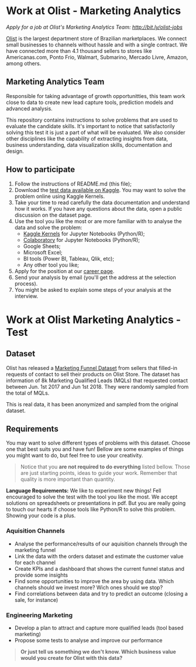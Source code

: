 # Work at Olist - Marketing Analytics
*Apply for a job at Olist's Marketing Analytics Team: http://bit.ly/olist-jobs*

[Olist](https://olist.com/) is the largest department store of Brazilian marketplaces. We connect small businesses to channels without hassle and with a single contract. We have connected more than 4.1 thousand sellers to stores like Americanas.com, Ponto Frio, Walmart, Submarino, Mercado Livre, Amazon, among others.

## Marketing Analytics Team
Responsible for taking advantage of growth opportunitties, this team work close to data to create new lead capture tools, prediction models and advanced analysis.

This repository contains instructions to solve problems that are used to evaluate the candidate skills. It's important to notice that satisfactorily solving this test it is just a part of what will be evaluated. We also consider other disciplines like the capability of extracting insights from data, business understanding, data visualization skills, documentation and design.

## How to participate

1. Follow the instructions of README.md (this file);
2. Download the [test data available on Kaggle](https://www.kaggle.com/olistbr/marketing-funnel-olist/home). You may want to solve the problem online using Kaggle Kernels. 
3. Take your time to read carefully the data documentation and understand how it works. If you have any questions about the data, open a public discussion on the dataset page. 
4. Use the tool you like the most or are more familiar with to analyse the data and solve the problem:
   * [Kaggle Kernels](https://www.kaggle.com/kernels) for Jupyter Notebooks (Python/R);
   * [Colaboratory](https://colab.research.google.com) for Jupyter Notebooks (Python/R);
   * Google Sheets;
   * Microsoft Excel;
   * BI tools (Power BI, Tableau, Qlik, etc);
   * Any other tool you like;
5. Apply for the position at our [career page](https://www.99jobs.com/olist).
6. Send your analysis by email (you'll get the address at the selection process).
7. You might be asked to explain some steps of your analysis at the interview.

# Work at Olist Marketing Analytics - Test
## Dataset
Olist has released a [Marketing Funnel Dataset](https://www.kaggle.com/olistbr/marketing-funnel-olist/home) from sellers that filled-in requests of contact to sell their products on Olist Store. The dataset has information of 8k Marketing Qualified Leads (MQLs) that requested contact between Jun. 1st 2017 and Jun 1st 2018. They were randomly sampled from the total of MQLs.

This is real data, it has been anonymized and sampled from the original dataset.

## Requirements
You may want to solve different types of problems with this dataset. Choose one that best suits you and have fun! Bellow are some examples of things you might want to do, but feel free to use your creativity.

> Notice that you **are not required to do everything** listed bellow. Those are just starting points, ideas to guide your work. Remember that quality is more important than quantity.

**Language Requirements:** We like to experiment new things! Fell encouraged to solve the test with the tool you like the most. We accept solutions on spreadsheets or presentations in pdf. But you are really going to touch our hearts if choose tools like Python/R to solve this problem. Showing your code is a plus.

### Aquisition Channels
* Analyse the performance/results of our aquisition channels through the marketing funnel
* Link the data with the orders dataset and estimate the customer value for each channel
* Create KPIs and a dashboard that shows the current funnel status and provide some insights
* Find some opportunities to improve the area by using data. Which channels should we invest more? Wich ones should we stop?
* Find correlations between data and try to predict an outcome (closing a sale, for instance)

### Engineering Marketing
* Develop a plan to attract and capture more qualified leads (tool based marketing)
* Propose some tests to analyse and improve our performance

> **Or just tell us something we don't know. Which business value would you create for Olist with this data?**
